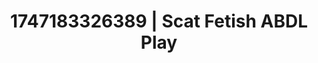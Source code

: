 ---
categories:
- Erotic AI content
- Erotic focus
- BookTok after dark
- Ethical porn
- Lover's breath
image: /assets/images/1747183326389.webp
layout: post
seo:
  description: Featured content with artistic Scat Fetish, ABDL Play. HD images available.
  keywords: Scat Fetish, ABDL Play
  og_image: /assets/images/1747183326389.webp
  schema_type: VisualArtwork
tags:
- '#1747183326389'
- Scat Fetish
- ABDL Play
title: 1747183326389 | Scat Fetish ABDL Play
---